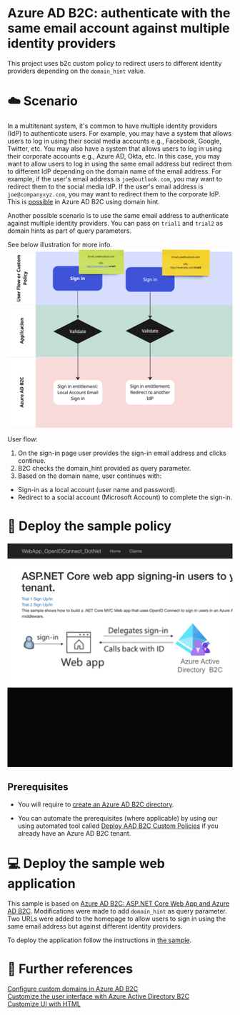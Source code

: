 # Azure AD B2C: authenticate with the same email account against multiple identity providers
This project uses b2c custom policy to redirect users to different identity providers depending on the `domain_hint` value.

# :cloud: Scenario 
In a multitenant system, it's common to have multiple identity providers (IdP) to authenticate users.  For example, you may have a system that allows users to log in using their social media accounts e.g., Facebook, Google, Twitter, etc.  You may also have a system that allows users to log in using their corporate accounts e.g., Azure AD, Okta, etc.  In this case, you may want to allow users to log in using the same email address but redirect them to different IdP depending on the domain name of the email address.  For example, if the user's email address is `joe@outlook.com`, you may want to redirect them to the social media IdP.  If the user's email address is `joe@companyxyz.com`, you may want to redirect them to the corporate IdP.  This is [possible](https://github.com/azure-ad-b2c/samples/tree/master/policies/home-realm-discovery-page) in Azure AD B2C using domain hint.  

Another possible scenario is to use the same email address to authenticate against multiple identity providers. You can pass on `trial1` and `trial2` as domain hints as part of query parameters. 

See below illustration for more info. 
![User flow using the same identity against multiple identity providers](assets/images/ADb2c.png)

User flow:
1. On the sign-in page user provides the sign-in email address and clicks continue.
2. B2C checks the domain_hint provided as query parameter.
3. Based on the domain name, user continues with:
- Sign-in as a local account (user name and password).
- Redirect to a social account (Microsoft Account) to complete the sign-in.


# :rocket: Deploy the sample policy 

![Web app with two URLs to sign in using the same email address but against different identity providers](assets/images/aadb2c-hrd.gif)

## Prerequisites

- You will require to [create an Azure AD B2C directory](https://docs.microsoft.com/azure/active-directory-b2c/tutorial-create-tenant).

- You can automate the prerequisites (where applicable) by using our using automated tool called [Deploy AAD B2C Custom Policies](https://aka.ms/iefsetup) if you already have an Azure AD B2C tenant.

# :computer: Deploy the sample web application 
This sample is based on [Azure AD B2C: ASP.NET Core Web App and Azure AD B2C](https://github.com/Azure-Samples/active-directory-aspnetcore-webapp-openidconnect-v2/blob/master/1-WebApp-OIDC/1-5-B2C/README.md). Modifications were made to add `domain_hint` as query parameter.  Two URLs were added to the homepage to allow users to sign in using the same email address but against different identity providers.

To deploy the application follow the instructions in [the sample](https://github.com/Azure-Samples/active-directory-aspnetcore-webapp-openidconnect-v2/blob/master/README.md#how-to-run-this-sample).




# :pencil: Further references 
[Configure custom domains in Azure AD B2C](https://learn.microsoft.com/en-us/azure/active-directory-b2c/custom-domain?pivots=b2c-custom-policy)<br />
[Customize the user interface with Azure Active Directory B2C](https://learn.microsoft.com/en-us/azure/active-directory-b2c/customize-ui?pivots=b2c-custom-policy)<br />
[Customize UI with HTML](https://learn.microsoft.com/en-us/azure/active-directory-b2c/customize-ui-with-html?pivots=b2c-custom-policy)

